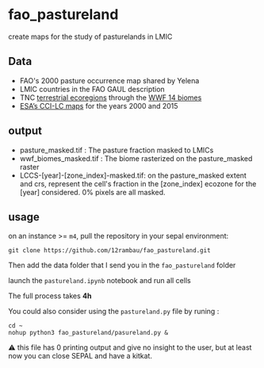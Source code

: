 # fao_pastureland

create maps for the study of pasturelands in LMIC

## Data
- FAO's 2000 pasture occurrence map shared by Yelena
- LMIC countries in the FAO GAUL description
- TNC [terrestrial ecoregions](http://maps.tnc.org/gis_data.html) through the [WWF 14 biomes](https://www.worldwildlife.org/biome-categories/terrestrial-ecoregions)
- [ESA’s CCI-LC maps](https://climate.esa.int/en/projects/land-cover/data/#cci-lc-user-tool) for the years 2000 and 2015 

## output 
- pasture_masked.tif : The pasture fraction masked to LMICs
- wwf_biomes_masked.tif : The biome rasterized on the pasture_masked raster
- LCCS-[year]-[zone_index]-masked.tif: on the pasture_masked extent and crs, represent the cell's fraction in the [zone_index] ecozone for the [year] considered. 0% pixels are all masked.

## usage 

on an instance >= `m4`, pull the repository in your sepal environment:
```
git clone https://github.com/12rambau/fao_pastureland.git
```

Then add the data folder that I send you in the `fao_pastureland` folder

launch the `pastureland.ipynb` notebook and run all cells

The full process takes **4h** 

You could also consider using the `pastureland.py` file by runing :

```
cd ~
nohup python3 fao_pastureland/pasureland.py &
```
:warning: this file has 0 printing output and give no insight to the user, but at least now you can close SEPAL and have a kitkat.


